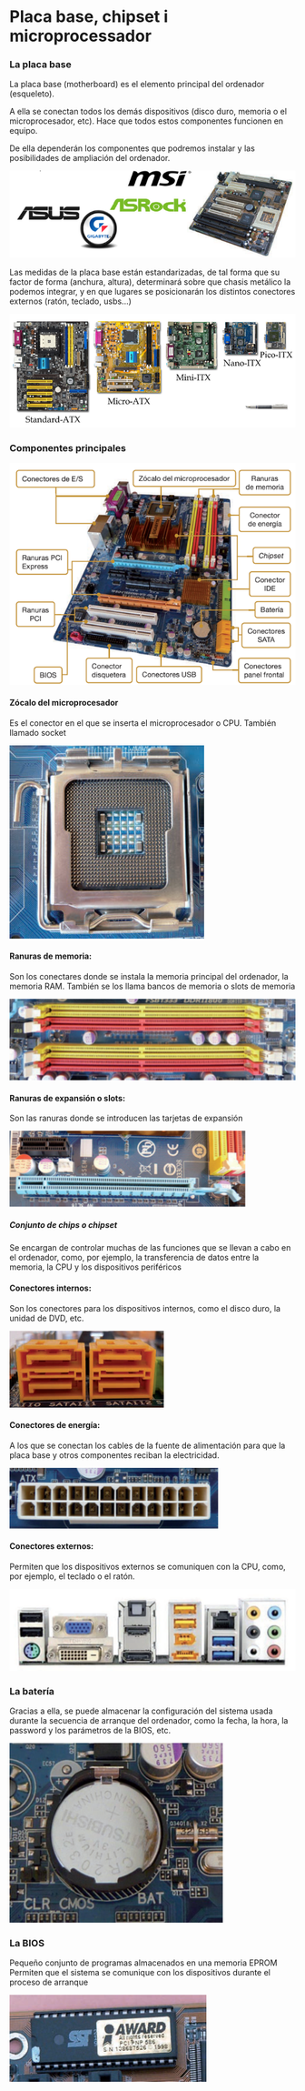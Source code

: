 # Placa base, chipset i microprocessador

### La placa base

La placa base (motherboard) es el elemento principal del ordenador (esqueleto).

A ella se conectan todos los demás dispositivos (disco duro, memoria o el microprocesador, etc). Hace que todos estos componentes funcionen en equipo.

De ella dependerán los componentes que podremos instalar y las posibilidades de ampliación del ordenador.

![imagen](img/2019-09-13-18-22-49.png)

Las medidas de la placa base están estandarizadas, de tal forma que su factor de forma (anchura, altura), determinará sobre que chasis metálico la podemos integrar, y en que lugares se posicionarán los distintos conectores externos (ratón, teclado, usbs...)

![imagen](img/2019-09-13-18-23-51.png)

### Componentes principales

![imagen](img/2019-09-13-18-24-38.png)

#### Zócalo del microprocesador

Es el conector en el que se inserta el microprocesador o CPU.
También llamado socket

![imagen](img/2019-09-13-18-27-34.png)

#### Ranuras de memoria:

Son los conectares donde se instala la memoria principal del ordenador, la memoria RAM.
También se los llama bancos de memoria o slots de memoria

![imagen](img/2019-09-13-18-27-41.png)

#### Ranuras de expansión o slots:

Son las ranuras donde se introducen las tarjetas de expansión

![imagen](img/2019-09-13-18-27-48.png)

##### Conjunto de chips o chipset

Se encargan de controlar muchas de las funciones que se llevan a cabo en el ordenador, como, por ejemplo, la transferencia de datos entre la memoria, la CPU y los dispositivos periféricos

#### Conectores internos:
Son los conectores para los dispositivos internos, como el disco duro, la unidad de DVD, etc.

![imagen](img/2019-09-13-18-26-55.png)

#### Conectores de energía:

A los que se conectan los cables de la fuente de alimentación para que la placa base y otros componentes reciban la electricidad.

![imagen](img/2019-09-13-18-26-49.png)

#### Conectores externos:

Permiten que los dispositivos externos se comuniquen con la CPU, como, por ejemplo, el teclado o el ratón.

![imagen](img/2019-09-13-18-26-44.png)

### La batería

Gracias a ella, se puede almacenar la configuración del sistema usada durante la secuencia de arranque del ordenador, como la fecha, la hora, la password y los parámetros de la BIOS, etc.

![imagen](img/2019-09-13-18-26-34.png)

### La BIOS

Pequeño conjunto de programas almacenados en una memoria EPROM
Permiten que el sistema se comunique con los dispositivos durante el proceso de arranque

![imagen](img/2019-09-13-18-27-04.png)

